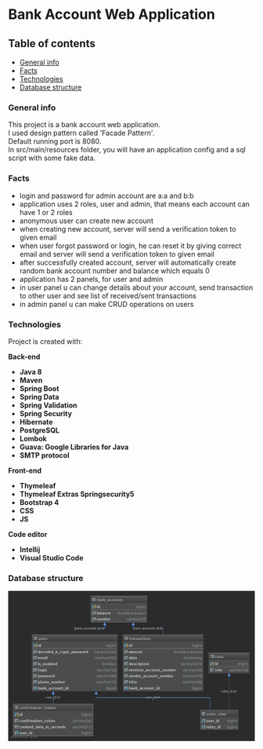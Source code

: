 # Bank Account Web Application

## Table of contents
* [General info](#general-info)
* [Facts](#facts)
* [Technologies](#technologies)
* [Database structure](#database-structure)

### General info
This project is a bank account web application.<br>
I used design pattern called 'Facade Pattern'.<br>
Default running port is 8080.<br>
In src/main/resources folder, you will have an application config and a sql script with some fake data.

### Facts
* login and password for admin account are a:a and b:b
* application uses 2 roles, user and admin, that means each account can have 1 or 2 roles 
* anonymous user can create new account
* when creating new account, server will send a verification token to given email
* when user forgot password or login, he can reset it by giving correct email and server will send a verification token to given email
* after successfully created account, server will automatically create random bank account number and balance which equals 0
* application has 2 panels, for user and admin
* in user panel u can change details about your account, send transaction to other user and see list of received/sent transactions
* in admin panel u can make CRUD operations on users

### Technologies
Project is created with:

<b>Back-end<b>
* Java 8
* Maven
* Spring Boot
* Spring Data
* Spring Validation
* Spring Security
* Hibernate
* PostgreSQL
* Lombok
* Guava: Google Libraries for Java
* SMTP protocol

<b>Front-end<b>
* Thymeleaf
* Thymeleaf Extras Springsecurity5
* Bootstrap 4
* CSS
* JS

<b>Code editor<b>
* Intellij
* Visual Studio Code

### Database structure
![ScreenShot](database_structure.png)
